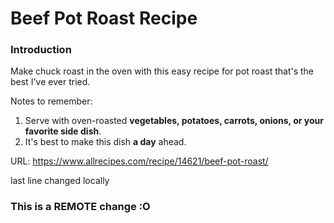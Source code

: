# Beef Pot Roast Recipe

### Introduction

Make chuck roast in the oven with this easy recipe for pot roast that's the best I've ever tried. 

Notes to remember: 

1. Serve with oven-roasted **vegetables, potatoes, carrots, onions, or your favorite side dish**.
2. It's best to make this dish **a day** ahead.

URL: https://www.allrecipes.com/recipe/14621/beef-pot-roast/

last line changed locally
### This is a REMOTE change :O
